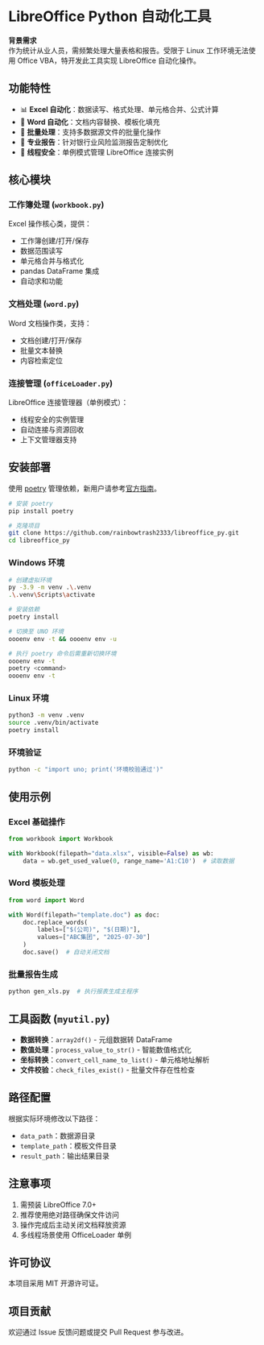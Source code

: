 # LibreOffice Python 自动化工具

**背景需求**  
作为统计从业人员，需频繁处理大量表格和报告。受限于 Linux 工作环境无法使用 Office VBA，特开发此工具实现 LibreOffice 自动化操作。

## 功能特性
- 📊 **Excel 自动化**：数据读写、格式处理、单元格合并、公式计算
- 📝 **Word 自动化**：文档内容替换、模板化填充
- 🔄 **批量处理**：支持多数据源文件的批量化操作
- 🎯 **专业报告**：针对银行业风险监测报告定制优化
- 🧵 **线程安全**：单例模式管理 LibreOffice 连接实例

## 核心模块
### 工作簿处理 (`workbook.py`)
Excel 操作核心类，提供：
- 工作簿创建/打开/保存
- 数据范围读写
- 单元格合并与格式化
- pandas DataFrame 集成
- 自动求和功能

### 文档处理 (`word.py`)
Word 文档操作类，支持：
- 文档创建/打开/保存
- 批量文本替换
- 内容检索定位

### 连接管理 (`officeLoader.py`)
LibreOffice 连接管理器（单例模式）：
- 线程安全的实例管理
- 自动连接与资源回收
- 上下文管理器支持

## 安装部署
使用 [poetry](https://python-poetry.org/) 管理依赖，新用户请参考[官方指南](https://python-poetry.org/docs/basic-usage/)。
```sh
# 安装 poetry
pip install poetry

# 克隆项目
git clone https://github.com/rainbowtrash2333/libreoffice_py.git
cd libreoffice_py
```

### Windows 环境
```sh
# 创建虚拟环境
py -3.9 -m venv .\.venv
.\.venv\Scripts\activate

# 安装依赖
poetry install

# 切换至 UNO 环境
oooenv env -t && oooenv env -u

# 执行 poetry 命令后需重新切换环境
oooenv env -t
poetry <command>
oooenv env -t
```

### Linux 环境
```sh
python3 -m venv .venv
source .venv/bin/activate
poetry install
```

### 环境验证
```sh
python -c "import uno; print('环境校验通过')"
```

## 使用示例
### Excel 基础操作
```python
from workbook import Workbook

with Workbook(filepath="data.xlsx", visible=False) as wb:
    data = wb.get_used_value(0, range_name='A1:C10')  # 读取数据
```

### Word 模板处理
```python
from word import Word

with Word(filepath="template.doc") as doc:
    doc.replace_words(
        labels=["$(公司)", "$(日期)"], 
        values=["ABC集团", "2025-07-30"]
    )
    doc.save()  # 自动关闭文档
```

### 批量报告生成
```sh
python gen_xls.py  # 执行报表生成主程序
```

## 工具函数 (`myutil.py`)
- **数据转换**：`array2df()` - 元组数据转 DataFrame
- **数值处理**：`process_value_to_str()` - 智能数值格式化
- **坐标转换**：`convert_cell_name_to_list()` - 单元格地址解析
- **文件校验**：`check_files_exist()` - 批量文件存在性检查

## 路径配置
根据实际环境修改以下路径：
- `data_path`：数据源目录
- `template_path`：模板文件目录  
- `result_path`：输出结果目录

## 注意事项
1. 需预装 LibreOffice 7.0+
2. 推荐使用绝对路径确保文件访问
3. 操作完成后主动关闭文档释放资源
4. 多线程场景使用 OfficeLoader 单例

## 许可协议
本项目采用 MIT 开源许可证。

## 项目贡献
欢迎通过 Issue 反馈问题或提交 Pull Request 参与改进。


